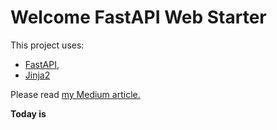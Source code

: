 # Welcome FastAPI Web Starter

This project uses:

- [FastAPI](https://fastapi.tiangolo.com/), 
- [Jinja2](https://jinja.palletsprojects.com/en/2.11.x/)


<div id="myarticle">
<p>
Please read <a href="https://levelup.gitconnected.com/building-a-website-starter-with-fastapi-92d077092864">my Medium article.</a>
</p>


<b><p>Today is <u><label id='today'></label></u></p></b>
    <br>
    <div id="pi" class="alert alert-primary"></div>
</div>